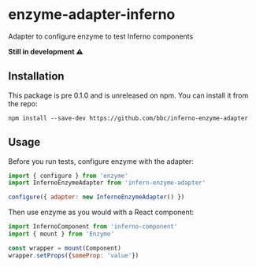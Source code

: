 # enzyme-adapter-inferno

Adapter to configure enzyme to test Inferno components

**Still in development ⚠️**

## Installation

This package is pre 0.1.0 and is unreleased on npm. You can install it from the repo:

```
npm install --save-dev https://github.com/bbc/inferno-enzyme-adapter
```

## Usage

Before you run tests, configure enzyme with the adapter:

```js
import { configure } from 'enzyme'
import InfernoEnzymeAdapter from 'infern-enzyme-adapter'

configure({ adapter: new InfernoEnzymeAdapter() })
```


Then use enzyme as you would with a React component:

```js
import InfernoComponent from 'inferno-component'
import { mount } from 'Enzyme'

const wrapper = mount(Component)
wrapper.setProps({someProp: 'value'})
```
